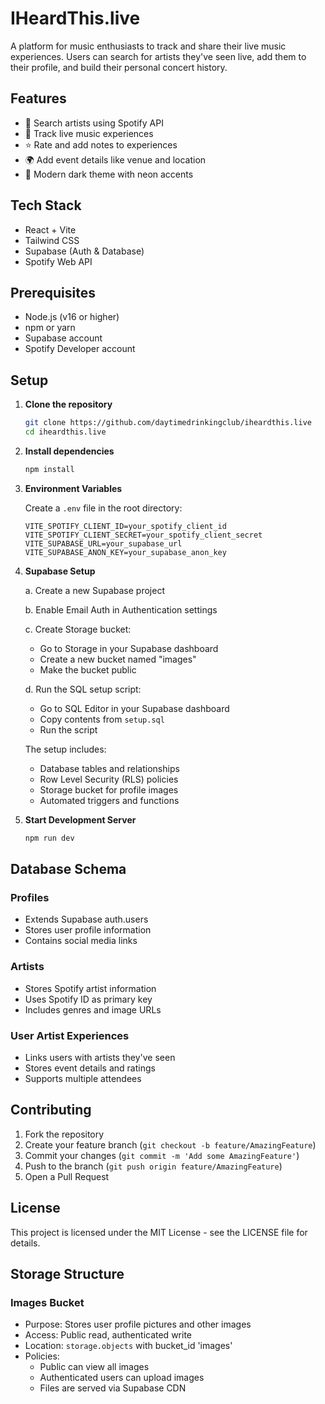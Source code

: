 # IHeardThis.live

A platform for music enthusiasts to track and share their live music experiences. Users can search for artists they've seen live, add them to their profile, and build their personal concert history.

## Features

- 🎵 Search artists using Spotify API
- 🎫 Track live music experiences
- ⭐ Rate and add notes to experiences
- 🌍 Add event details like venue and location
- 🎨 Modern dark theme with neon accents

## Tech Stack

- React + Vite
- Tailwind CSS
- Supabase (Auth & Database)
- Spotify Web API

## Prerequisites

- Node.js (v16 or higher)
- npm or yarn
- Supabase account
- Spotify Developer account

## Setup

1. **Clone the repository**
   ```bash
   git clone https://github.com/daytimedrinkingclub/iheardthis.live
   cd iheardthis.live
   ```

2. **Install dependencies**
   ```bash
   npm install
   ```

3. **Environment Variables**
   
   Create a `.env` file in the root directory:
   ```env
   VITE_SPOTIFY_CLIENT_ID=your_spotify_client_id
   VITE_SPOTIFY_CLIENT_SECRET=your_spotify_client_secret
   VITE_SUPABASE_URL=your_supabase_url
   VITE_SUPABASE_ANON_KEY=your_supabase_anon_key
   ```

4. **Supabase Setup**

   a. Create a new Supabase project
   
   b. Enable Email Auth in Authentication settings
   
   c. Create Storage bucket:
      - Go to Storage in your Supabase dashboard
      - Create a new bucket named "images"
      - Make the bucket public
   
   d. Run the SQL setup script:
      - Go to SQL Editor in your Supabase dashboard
      - Copy contents from `setup.sql`
      - Run the script

   The setup includes:
   - Database tables and relationships
   - Row Level Security (RLS) policies
   - Storage bucket for profile images
   - Automated triggers and functions

5. **Start Development Server**
   ```bash
   npm run dev
   ```

## Database Schema

### Profiles
- Extends Supabase auth.users
- Stores user profile information
- Contains social media links

### Artists
- Stores Spotify artist information
- Uses Spotify ID as primary key
- Includes genres and image URLs

### User Artist Experiences
- Links users with artists they've seen
- Stores event details and ratings
- Supports multiple attendees

## Contributing

1. Fork the repository
2. Create your feature branch (`git checkout -b feature/AmazingFeature`)
3. Commit your changes (`git commit -m 'Add some AmazingFeature'`)
4. Push to the branch (`git push origin feature/AmazingFeature`)
5. Open a Pull Request

## License

This project is licensed under the MIT License - see the LICENSE file for details.

## Storage Structure

### Images Bucket
- Purpose: Stores user profile pictures and other images
- Access: Public read, authenticated write
- Location: `storage.objects` with bucket_id 'images'
- Policies:
  - Public can view all images
  - Authenticated users can upload images
  - Files are served via Supabase CDN